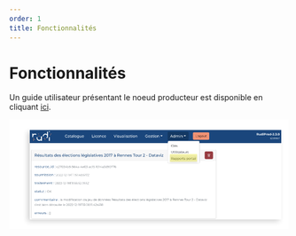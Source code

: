```yaml
---
order: 1
title: Fonctionnalités
---
```


# Fonctionnalités
Un guide utilisateur présentant le noeud producteur est disponible en cliquant [ici](https://rudi.fr/yeswiki/?LeNoeudProducteurV23NouvellesFonctionnal).

![noeud](/assets/images/publication/node-provider.png)
